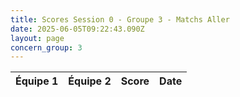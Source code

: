 ```yaml
---
title: Scores Session 0 - Groupe 3 - Matchs Aller
date: 2025-06-05T09:22:43.090Z
layout: page
concern_group: 3
---
```




| Équipe 1 | Équipe 2 | Score | Date |
|----------|----------|-------|------|

